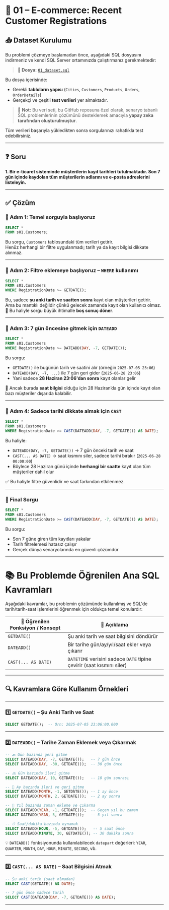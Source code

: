 # 🛒 01 – E-commerce: Recent Customer Registrations

## 📥 Dataset Kurulumu

Bu problemi çözmeye başlamadan önce, aşağıdaki SQL dosyasını indirmeniz ve kendi SQL Server ortamınızda çalıştırmanız gerekmektedir:

> **🎯 Dosya:** [`01_dataset.sql`](./01_dataset.sql)

Bu dosya içerisinde:
- Gerekli **tabloların yapısı** (`Cities`, `Customers`, `Products`, `Orders`, `OrderDetails`)
- Gerçekçi ve çeşitli **test verileri**
yer almaktadır.

> 🧠 **Not:** Bu veri seti, bu GitHub reposuna özel olarak, senaryo tabanlı SQL problemlerinin çözümünü desteklemek amacıyla **yapay zeka tarafından oluşturulmuştur**.

Tüm verileri başarıyla yükledikten sonra sorgularınızı rahatlıkla test edebilirsiniz.

---

## ❓ Soru

**1. Bir e-ticaret sisteminde müşterilerin kayıt tarihleri tutulmaktadır. Son 7 gün içinde kaydolan tüm müşterilerin adlarını ve e-posta adreslerini listeleyin.**

---

## ✅ Çözüm

### 🧩 Adım 1: Temel sorguyla başlıyoruz

```sql
SELECT * 
FROM s01.Customers;
```

Bu sorgu, `Customers` tablosundaki tüm verileri getirir.  
Henüz herhangi bir filtre uygulanmadı; tarih ya da kayıt bilgisi dikkate alınmaz.

---

### 🧩 Adım 2: Filtre eklemeye başlıyoruz – `WHERE` kullanımı

```sql
SELECT * 
FROM s01.Customers
WHERE RegistrationDate >= GETDATE();
```

Bu, sadece **şu anki tarih ve saatten sonra** kayıt olan müşterileri getirir.  
Ama bu mantıklı değildir çünkü gelecek zamanda kayıt olan kullanıcı olmaz.  
🔴 Bu haliyle sorgu büyük ihtimalle **boş sonuç döner**.

---

### 🧩 Adım 3: 7 gün öncesine gitmek için `DATEADD`

```sql
SELECT * 
FROM s01.Customers
WHERE RegistrationDate >= DATEADD(DAY, -7, GETDATE());
```

Bu sorgu:
- `GETDATE()` ile bugünün tarih ve saatini alır (örneğin `2025-07-05 23:06`)
- `DATEADD(DAY, -7, ...)` ile 7 gün geri gider (`2025-06-28 23:06`)
- Yani sadece **28 Haziran 23:06'dan sonra** kayıt olanlar gelir

📌 Ancak burada **saat bilgisi** olduğu için 28 Haziran’da gün içinde kayıt olan bazı müşteriler dışarıda kalabilir.

---

### 🧩 Adım 4: Sadece tarihi dikkate almak için `CAST`

```sql
SELECT * 
FROM s01.Customers
WHERE RegistrationDate >= CAST(DATEADD(DAY, -7, GETDATE()) AS DATE);
```

Bu haliyle:
- `DATEADD(DAY, -7, GETDATE())` → 7 gün önceki tarih ve saat
- `CAST(... AS DATE)` → saat kısmını siler, sadece tarihi bırakır (`2025-06-28 00:00:00`)
- Böylece 28 Haziran günü içinde **herhangi bir saatte** kayıt olan tüm müşteriler dahil olur

✅ Bu haliyle filtre güvenlidir ve saat farkından etkilenmez.

---

### 🧩 Final Sorgu

```sql
SELECT * 
FROM s01.Customers
WHERE RegistrationDate >= CAST(DATEADD(DAY, -7, GETDATE()) AS DATE);
```

Bu sorgu:
- Son 7 güne giren tüm kayıtları yakalar
- Tarih filtrelemesi hatasız çalışır
- Gerçek dünya senaryolarında en güvenli çözümdür

---

# 📚 Bu Problemde Öğrenilen Ana SQL Kavramları

Aşağıdaki kavramlar, bu problemin çözümünde kullanılmış ve SQL'de tarih/tarih-saat işlemlerini öğrenmek için oldukça temel konulardır:

| 🧠 Öğrenilen Fonksiyon / Konsept | 💬 Açıklama |
|----------------------------------|------------|
| `GETDATE()`                      | Şu anki tarih ve saat bilgisini döndürür |
| `DATEADD()`                      | Bir tarihe gün/ay/yıl/saat ekler veya çıkarır |
| `CAST(... AS DATE)`             | `DATETIME` verisini sadece `DATE` tipine çevirir (saat kısmını siler) |

---

## 🔍 Kavramlara Göre Kullanım Örnekleri

---

### 1️⃣ `GETDATE()` – Şu Anki Tarih ve Saat

```sql
SELECT GETDATE();  -- Örn: 2025-07-05 23:06:00.000
```

---

### 2️⃣ `DATEADD()` – Tarihe Zaman Eklemek veya Çıkarmak

```sql
-- 🔙 Gün bazında geri gitme
SELECT DATEADD(DAY, -7, GETDATE());   -- 7 gün önce
SELECT DATEADD(DAY, -30, GETDATE());  -- 30 gün önce

-- 🔜 Gün bazında ileri gitme
SELECT DATEADD(DAY, 10, GETDATE());   -- 10 gün sonrası

-- 📆 Ay bazında ileri ve geri gitme
SELECT DATEADD(MONTH, -1, GETDATE()); -- 1 ay önce
SELECT DATEADD(MONTH, 2, GETDATE());  -- 2 ay sonra

-- 📅 Yıl bazında zaman ekleme ve çıkarma
SELECT DATEADD(YEAR, -1, GETDATE());  -- Geçen yıl bu zaman
SELECT DATEADD(YEAR, 5, GETDATE());   -- 5 yıl sonra

-- ⏱ Saat/dakika bazında oynamak
SELECT DATEADD(HOUR, -5, GETDATE());   -- 5 saat önce
SELECT DATEADD(MINUTE, 30, GETDATE()); -- 30 dakika sonra
```

💡 `DATEADD()` fonksiyonunda kullanılabilecek `datepart` değerleri: `YEAR`, `QUARTER`, `MONTH`, `DAY`, `HOUR`, `MINUTE`, `SECOND`, vb.

---

### 3️⃣ `CAST(... AS DATE)` – Saat Bilgisini Atmak

```sql
-- Şu anki tarih (saat olmadan)
SELECT CAST(GETDATE() AS DATE);

-- 7 gün önce sadece tarih
SELECT CAST(DATEADD(DAY, -7, GETDATE()) AS DATE);
```

---

